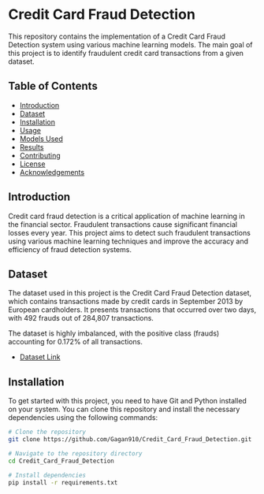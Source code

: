 # Credit Card Fraud Detection

This repository contains the implementation of a Credit Card Fraud Detection system using various machine learning models. The main goal of this project is to identify fraudulent credit card transactions from a given dataset.

## Table of Contents
- [Introduction](#introduction)
- [Dataset](#dataset)
- [Installation](#installation)
- [Usage](#usage)
- [Models Used](#models-used)
- [Results](#results)
- [Contributing](#contributing)
- [License](#license)
- [Acknowledgements](#acknowledgements)

## Introduction

Credit card fraud detection is a critical application of machine learning in the financial sector. Fraudulent transactions cause significant financial losses every year. This project aims to detect such fraudulent transactions using various machine learning techniques and improve the accuracy and efficiency of fraud detection systems.

## Dataset

The dataset used in this project is the Credit Card Fraud Detection dataset, which contains transactions made by credit cards in September 2013 by European cardholders. It presents transactions that occurred over two days, with 492 frauds out of 284,807 transactions.

The dataset is highly imbalanced, with the positive class (frauds) accounting for 0.172% of all transactions.

- [Dataset Link](https://www.kaggle.com/datasets/mlg-ulb/creditcardfraud)

## Installation

To get started with this project, you need to have Git and Python installed on your system. You can clone this repository and install the necessary dependencies using the following commands:

```bash
# Clone the repository
git clone https://github.com/Gagan910/Credit_Card_Fraud_Detection.git

# Navigate to the repository directory
cd Credit_Card_Fraud_Detection

# Install dependencies
pip install -r requirements.txt
